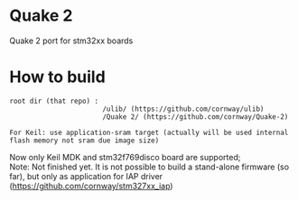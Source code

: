 # Quake 2
Quake 2 port for stm32xx boards

# How to build

```
root dir (that repo) :
                       /ulib/ (https://github.com/cornway/ulib)
                       /Quake 2/ (https://github.com/cornway/Quake-2)
```
```
For Keil: use application-sram target (actually will be used internal flash memory not sram due image size)
```
Now only Keil MDK and stm32f769disco board are supported;\
Note: Not finished yet. It is not possible to build a stand-alone firmware (so far),
but only as application for IAP driver (https://github.com/cornway/stm327xx_iap)
